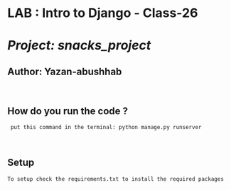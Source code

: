 # LAB : Intro to Django - Class-26
# _**Project: snacks_project**_

## **Author: Yazan-abushhab**

<br>

## How do you run the code ?

     put this command in the terminal: python manage.py runserver

<br>

## Setup

    To setup check the requirements.txt to install the required packages